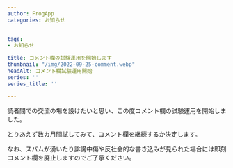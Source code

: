 ```yaml
---
author: FrogApp
categories: お知らせ

 
tags:
- お知らせ

title: コメント欄の試験運用を開始します
thumbnail: "/img/2022-09-25-comment.webp"
headAlt: コメント欄試験運用開始
series: ''
series_title: ''

---
```

読者間での交流の場を設けたいと思い、この度コメント欄の試験運用を開始しました。

とりあえず数カ月間試してみて、コメント欄を継続するか決定します。

なお、スパムが湧いたり誹謗中傷や反社会的な書き込みが見られた場合には即刻コメント欄を廃止しますのでご了承ください。